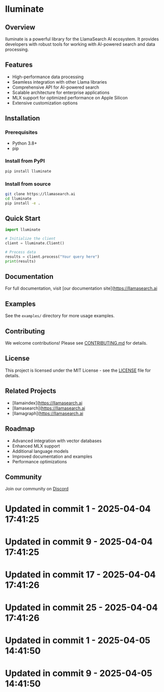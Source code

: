 # lluminate

## Overview
lluminate is a powerful library for the LlamaSearch AI ecosystem. It provides developers with robust tools for working with AI-powered search and data processing.

## Features
- High-performance data processing
- Seamless integration with other Llama libraries
- Comprehensive API for AI-powered search
- Scalable architecture for enterprise applications
- MLX support for optimized performance on Apple Silicon
- Extensive customization options

## Installation

### Prerequisites
- Python 3.8+
- pip

### Install from PyPI
```bash
pip install lluminate
```

### Install from source
```bash
git clone https://llamasearch.ai
cd lluminate
pip install -e .
```

## Quick Start
```python
import lluminate

# Initialize the client
client = lluminate.Client()

# Process data
results = client.process("Your query here")
print(results)
```

## Documentation
For full documentation, visit [our documentation site](https://llamasearch.ai

## Examples
See the `examples/` directory for more usage examples.

## Contributing
We welcome contributions! Please see [CONTRIBUTING.md](CONTRIBUTING.md) for details.

## License
This project is licensed under the MIT License - see the [LICENSE](LICENSE) file for details.

## Related Projects
- [llamaindex](https://llamasearch.ai
- [llamasearch](https://llamasearch.ai
- [llamagraph](https://llamasearch.ai

## Roadmap
- Advanced integration with vector databases
- Enhanced MLX support
- Additional language models
- Improved documentation and examples
- Performance optimizations

## Community
Join our community on [Discord](https://discord.gg/llamasearch)

# Updated in commit 1 - 2025-04-04 17:41:25

# Updated in commit 9 - 2025-04-04 17:41:25

# Updated in commit 17 - 2025-04-04 17:41:26

# Updated in commit 25 - 2025-04-04 17:41:26

# Updated in commit 1 - 2025-04-05 14:41:50

# Updated in commit 9 - 2025-04-05 14:41:50
